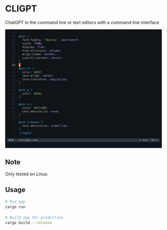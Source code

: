 # CLIGPT

ChatGPT in the command line or text editors with a command line interface


![](https://github.com/weiying-chen/cli-gpt/blob/main/demo.webp)

## Note

Only tested on Linux.

## Usage

```bash
# Run app
cargo run

# Build app for production
cargo build --release
```
